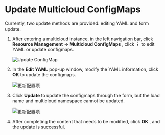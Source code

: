 # Update Multicloud ConfigMaps

Currently, two update methods are provided: editing YAML and form update.

1. After entering a multicloud instance, in the left navigation bar, click __Resource Management__ -> __Multicloud ConfigMaps__ , click __⋮__ to edit YAML or update configmaps.

    ![Update ConfigMap](https://docs.daocloud.io/daocloud-docs-images/docs/en/docs/kairship/images/up-configmap01.png)

2. In the __Edit YAML__ pop-up window, modify the YAML information, click __OK__ to update the configmaps.

    ![更新配置项](https://docs.daocloud.io/daocloud-docs-images/docs/en/docs/kairship/images/up-configmap02.png)

3. Click __Update__ to update the configmaps through the form, but the load name and multicloud namespace cannot be updated.

    ![更新配置项](https://docs.daocloud.io/daocloud-docs-images/docs/en/docs/kairship/images/up-configmap03.png)

4. After completing the content that needs to be modified, click __OK__ , and the update is successful.

